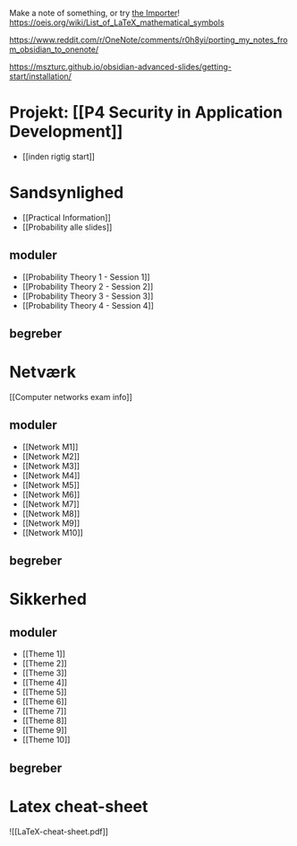 
Make a note of something, or try [the Importer](https://help.obsidian.md/Plugins/Importer)!
https://oeis.org/wiki/List_of_LaTeX_mathematical_symbols

https://www.reddit.com/r/OneNote/comments/r0h8yi/porting_my_notes_from_obsidian_to_onenote/


https://mszturc.github.io/obsidian-advanced-slides/getting-start/installation/

# Projekt: [[P4 Security in Application Development]]

- [[inden rigtig start]]
# Sandsynlighed

- [[Practical Information]]
- [[Probability alle slides]]
## moduler
- [[Probability Theory 1 - Session 1]]
- [[Probability Theory 2 - Session 2]]
- [[Probability Theory 3 - Session 3]]
- [[Probability Theory 4 - Session 4]]
## begreber

# Netværk
[[Computer networks exam info]]
## moduler
- [[Network M1]]
- [[Network M2]]
- [[Network M3]]
- [[Network M4]]
- [[Network M5]]
- [[Network M6]]
- [[Network M7]]
- [[Network M8]]
- [[Network M9]]
- [[Network M10]]
## begreber

# Sikkerhed
## moduler
- [[Theme 1]]
- [[Theme 2]]
- [[Theme 3]]
- [[Theme 4]]
- [[Theme 5]]
- [[Theme 6]]
- [[Theme 7]]
- [[Theme 8]]
- [[Theme 9]]
- [[Theme 10]]
## begreber


# Latex cheat-sheet
![[LaTeX-cheat-sheet.pdf]] 